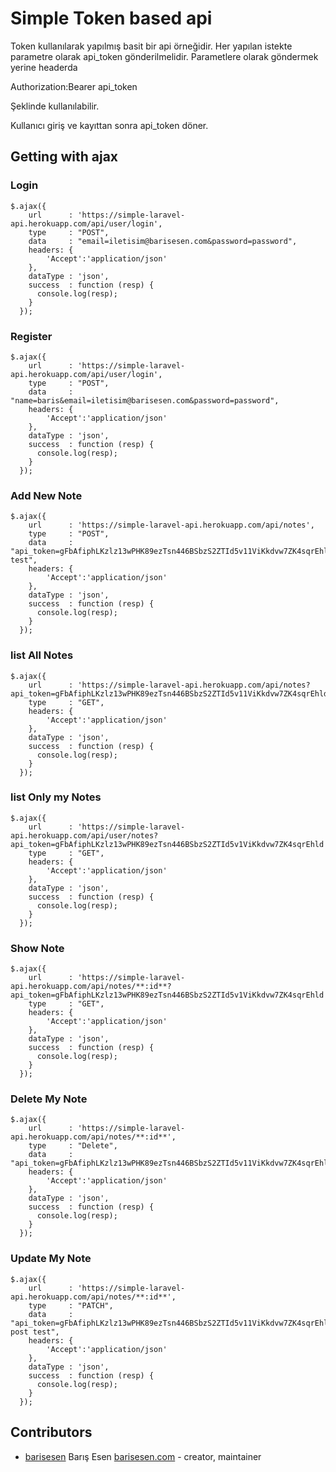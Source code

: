 # Simple Token based api

Token kullanılarak yapılmış basit bir api örneğidir. Her yapılan istekte parametre olarak api_token gönderilmelidir.
Parametlere olarak göndermek yerine headerda

Authorization:Bearer api_token

Şeklinde kullanılabilir.

Kullanıcı giriş ve kayıttan sonra api_token döner.

## Getting with ajax

### Login 

	$.ajax({
	    url      : 'https://simple-laravel-api.herokuapp.com/api/user/login',
	    type     : "POST",
	    data     : "email=iletisim@barisesen.com&password=password",
	    headers: {
	        'Accept':'application/json'
	    },
	    dataType : 'json',
	    success  : function (resp) {
	      console.log(resp);
	    }
	  });

### Register 

	$.ajax({
	    url      : 'https://simple-laravel-api.herokuapp.com/api/user/login',
	    type     : "POST",
	    data     : "name=baris&email=iletisim@barisesen.com&password=password",
	    headers: {
	        'Accept':'application/json'
	    },
	    dataType : 'json',
	    success  : function (resp) {
	      console.log(resp);
	    }
	  });


### Add New Note

	$.ajax({
	    url      : 'https://simple-laravel-api.herokuapp.com/api/notes',
	    type     : "POST",
	    data     : "api_token=gFbAfiphLKzlz13wPHK89ezTsn446BSbzS2ZTId5v11ViKkdvw7ZK4sqrEhld&body=api test",
	    headers: {
	        'Accept':'application/json'
	    },
	    dataType : 'json',
	    success  : function (resp) {
	      console.log(resp);
	    }
	  });


### list All Notes


	$.ajax({
	    url      : 'https://simple-laravel-api.herokuapp.com/api/notes?api_token=gFbAfiphLKzlz13wPHK89ezTsn446BSbzS2ZTId5v11ViKkdvw7ZK4sqrEhld',
	    type     : "GET",
	    headers: {
	        'Accept':'application/json'
	    },
	    dataType : 'json',
	    success  : function (resp) {
	      console.log(resp);
	    }
	  });


### list Only my Notes


	$.ajax({
	    url      : 'https://simple-laravel-api.herokuapp.com/api/user/notes?api_token=gFbAfiphLKzlz13wPHK89ezTsn446BSbzS2ZTId5v1ViKkdvw7ZK4sqrEhld',
	    type     : "GET",
	    headers: {
	        'Accept':'application/json'
	    },
	    dataType : 'json',
	    success  : function (resp) {
	      console.log(resp);
	    }
	  });


### Show Note


	$.ajax({
	    url      : 'https://simple-laravel-api.herokuapp.com/api/notes/**:id**?api_token=gFbAfiphLKzlz13wPHK89ezTsn446BSbzS2ZTId5v1ViKkdvw7ZK4sqrEhld',
	    type     : "GET",
	    headers: {
	        'Accept':'application/json'
	    },
	    dataType : 'json',
	    success  : function (resp) {
	      console.log(resp);
	    }
	  });


### Delete My Note


	$.ajax({
	    url      : 'https://simple-laravel-api.herokuapp.com/api/notes/**:id**',
	    type     : "Delete",
	    data 	 : "api_token=gFbAfiphLKzlz13wPHK89ezTsn446BSbzS2ZTId5v11ViKkdvw7ZK4sqrEhld",
	    headers: {
	        'Accept':'application/json'
	    },
	    dataType : 'json',
	    success  : function (resp) {
	      console.log(resp);
	    }
	  });

### Update My Note


	$.ajax({
	    url      : 'https://simple-laravel-api.herokuapp.com/api/notes/**:id**',
	    type     : "PATCH",
	    data 	 : "api_token=gFbAfiphLKzlz13wPHK89ezTsn446BSbzS2ZTId5v11ViKkdvw7ZK4sqrEhld&body=updated post test",
	    headers: {
	        'Accept':'application/json'
	    },
	    dataType : 'json',
	    success  : function (resp) {
	      console.log(resp);
	    }
	  });



## Contributors
- [barisesen](https://github.com/barisesen) Barış Esen [barisesen.com](https://barisesen.com) - creator, maintainer
